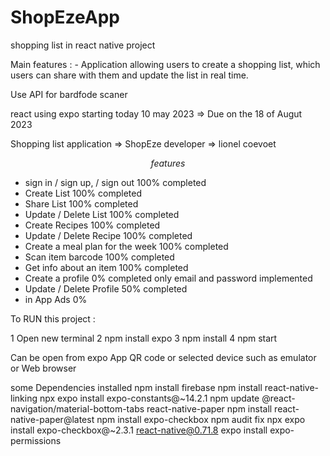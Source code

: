 # ShopEzeApp
shopping list in react native project

Main features : - Application allowing users to create a shopping list, which users can share with them and update the list in real time.

Use API for bardfode scaner 

react using expo starting today 10 may 2023 => Due on the 18 of Augut 2023

Shopping list application => ShopEze    developer => lionel coevoet 

$$ features $$ 
- sign in  / sign up, / sign out        100% completed
- Create List                           100% completed
- Share List                            100% completed
- Update / Delete List                  100% completed
- Create Recipes                        100% completed
- Update / Delete Recipe                100% completed
- Create a meal plan for the week       100% completed 
- Scan item barcode                     100% completed
- Get info about an item                100% completed
- Create a profile                      0% completed   only email and password implemented 
- Update / Delete Profile               50% completed
- in App Ads                            0%



To RUN this project :

1 Open new terminal 
2 npm install expo
3 npm install
4 npm start

Can be open from expo App QR code or selected device such as emulator or Web browser 



some Dependencies installed 
npm install firebase
npm install react-native-linking
npx expo install expo-constants@~14.2.1
npm update @react-navigation/material-bottom-tabs react-native-paper
npm install react-native-paper@latest
npm install expo-checkbox
npm audit fix
npx expo install expo-checkbox@~2.3.1 react-native@0.71.8
expo install expo-permissions


